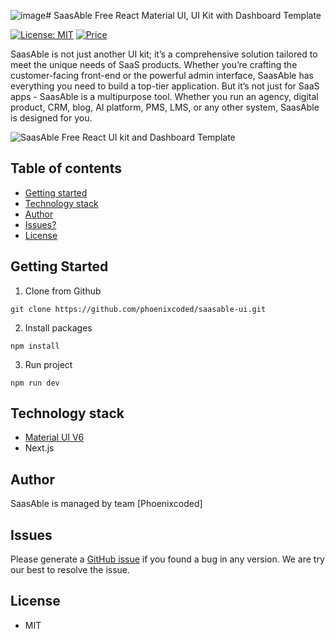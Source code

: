 ![image](https://github.com/user-attachments/assets/53b303ef-80f7-4d06-8649-06d1ed84172b)# SaasAble Free React Material UI, UI Kit with Dashboard Template

[![License: MIT](https://img.shields.io/badge/License-MIT-yellow.svg)](https://opensource.org/licenses/MIT)
[![Price](https://img.shields.io/badge/price-FREE-0098f7.svg)](https://github.com/phoenixcoded/saasable-ui/blob/main/LICENSE)

SaasAble is not just another UI kit; it’s a comprehensive solution tailored to meet the unique needs of SaaS products. Whether you’re crafting the customer-facing front-end or the powerful admin interface, SaasAble has everything you need to build a top-tier application. But it’s not just for SaaS apps - SaasAble is a multipurpose tool. Whether you run an agency, digital product, CRM, blog, AI platform, PMS, LMS, or any other system, SaasAble is designed for you.

![SaasAble Free React UI kit and Dashboard Template](https://ableproadmin.com/adv-banner-saasable/adv-github.png)

## Table of contents

- [Getting started](#getting-started)
- [Technology stack](#technology-stack)
- [Author](#author)
- [Issues?](#issues)
- [License](#license)

## Getting Started

1. Clone from Github

```
git clone https://github.com/phoenixcoded/saasable-ui.git
```

2. Install packages

```
npm install
```

3. Run project

```
npm run dev
```


## Technology stack

- [Material UI V6](https://mui.com/core/)
- Next.js

## Author

SaasAble is managed by team [Phoenixcoded]

## Issues

Please generate a [GitHub issue](https://github.com/phoenixcoded/saasable-ui/issues) if you found a bug in any version. We are try our best to resolve the issue.

## License

- MIT
